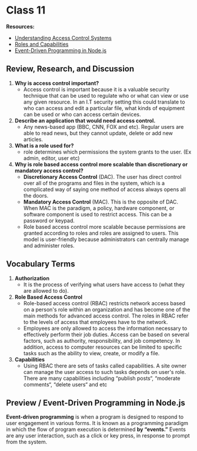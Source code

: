 # Class 11

**Resources:**

- [Understanding Access Control Systems](https://www.getkisi.com/access-control)
- [Roles and Capabilities](https://wordpress.org/support/article/roles-and-capabilities/#additional-admin-capabilities)
- [Event-Driven Programming in Node.js](https://www.digitalocean.com/community/tutorials/nodejs-event-driven-programming)

## Review, Research, and Discussion

1. **Why is access control important?**
    - Access control is important because it is a valuable security technique that can be used to regulate who or what can view or use any given resource. In an I.T security setting this could translate to who can access and edit a particular file, what kinds of equipment can be used or who can access certain devices. 
2. **Describe an application that would need access control.**
    - Any news-based app (BBC, CNN, FOX and etc). Regular users are able to read news, but they cannot update, delete or add new articles. 
3. **What is a role used for?**
    - role determines which permissions the system grants to the user. (Ex admin, editor, user etc)
4. **Why is role based access control more scalable than discretionary or mandatory access control?**
    - **Discretionary Access Control** (DAC). The user has direct control over all of the programs and files in the system, which is a complicated way of saying one method of access always opens all the doors.
    - **Mandatory Access Control** (MAC). This is the opposite of DAC. When MAC is the paradigm, a policy, hardware component, or software component is used to restrict access. This can be a password or keypad.
    - Role based access control more scalable because permissions are granted according to roles and roles are assigned to users. This model is user-friendly because administrators can centrally manage and administer roles.

## Vocabulary Terms

1. **Authorization**
    - It is the process of verifying what users have access to (what they are allowed to do).
2. **Role Based Access Control**
    - Role-based access control (RBAC) restricts network access based on a person's role within an organization and has become one of the main methods for advanced access control. The roles in RBAC refer to the levels of access that employees have to the network.
    - Employees are only allowed to access the information necessary to effectively perform their job duties. Access can be based on several factors, such as authority, responsibility, and job competency. In addition, access to computer resources can be limited to specific tasks such as the ability to view, create, or modify a file.
3. **Capabilities**
    - Using RBAC there are sets of tasks called capabilities. A site owner can manage the user access to such tasks depends on user's role. There are many capabilities including “publish posts“, “moderate comments“, “delete users“ and etc

## Preview / Event-Driven Programming in Node.js

**Event-driven programming** is when a program is designed to respond to user engagement in various forms. It is known as a programming paradigm in which the flow of program execution is determined **by “events.”** Events are any user interaction, such as a click or key press, in response to prompt from the system.



